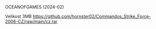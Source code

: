OCEANOFGAMES (2024-02)

Velikost 3MB https://github.com/hornster02/Commandos_Strike_Force-2006-CZ/raw/main/cz.rar
